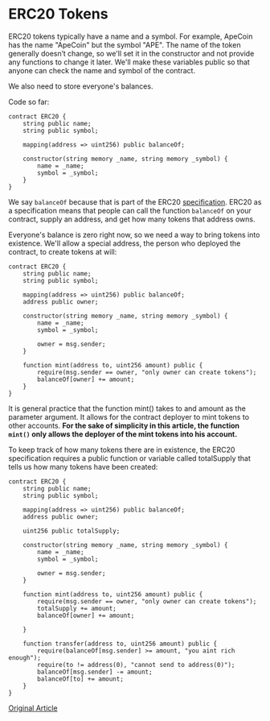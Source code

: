 # ERC20 Tokens

ERC20 tokens typically have a name and a symbol. For example, ApeCoin has the name "ApeCoin" but the symbol "APE". The name of the token generally doesn’t change, so we'll set it in the constructor and not provide any functions to change it later. We'll make these variables public so that anyone can check the name and symbol of the contract.

We also need to store everyone's balances.

Code so far:

```solidity
contract ERC20 {
    string public name;
    string public symbol;

    mapping(address => uint256) public balanceOf;

    constructor(string memory _name, string memory _symbol) {
        name = _name;
        symbol = _symbol;
    }
}
```

We say `balanceOf` because that is part of the ERC20 [specification](https://eips.ethereum.org/EIPS/eip-20). ERC20 as a specification means that people can call the function `balanceOf` on your contract, supply an address, and get how many tokens that address owns.

Everyone's balance is zero right now, so we need a way to bring tokens into existence. We'll allow a special address, the person who deployed the contract, to create tokens at will:

```solidity
contract ERC20 {
    string public name;
    string public symbol;

    mapping(address => uint256) public balanceOf;
    address public owner;

    constructor(string memory _name, string memory _symbol) {
        name = _name;
        symbol = _symbol;

        owner = msg.sender;
    }

    function mint(address to, uint256 amount) public {
        require(msg.sender == owner, "only owner can create tokens");
        balanceOf[owner] += amount;
    }
}
```

It is general practice that the function mint() takes to and amount as the parameter argument. It allows for the contract deployer to mint tokens to other accounts. **For the sake of simplicity in this article, the function `mint()` only allows the deployer of the mint tokens into his account.**

To keep track of how many tokens there are in existence, the ERC20 specification requires a public function or variable called totalSupply that tells us how many tokens have been created:

```solidity
contract ERC20 {
    string public name;
    string public symbol;

    mapping(address => uint256) public balanceOf;
    address public owner;

    uint256 public totalSupply;

    constructor(string memory _name, string memory _symbol) {
        name = _name;
        symbol = _symbol;

        owner = msg.sender;
    }

    function mint(address to, uint256 amount) public {
        require(msg.sender == owner, "only owner can create tokens");
        totalSupply += amount;
        balanceOf[owner] += amount;

    }

    function transfer(address to, uint256 amount) public {
        require(balanceOf[msg.sender] >= amount, "you aint rich enough");
        require(to != address(0), "cannot send to address(0)");
        balanceOf[msg.sender] -= amount;
        balanceOf[to] += amount;
    }
}
```

[Original Article](https://www.rareskills.io/learn-solidity/erc20-tuotrial)
